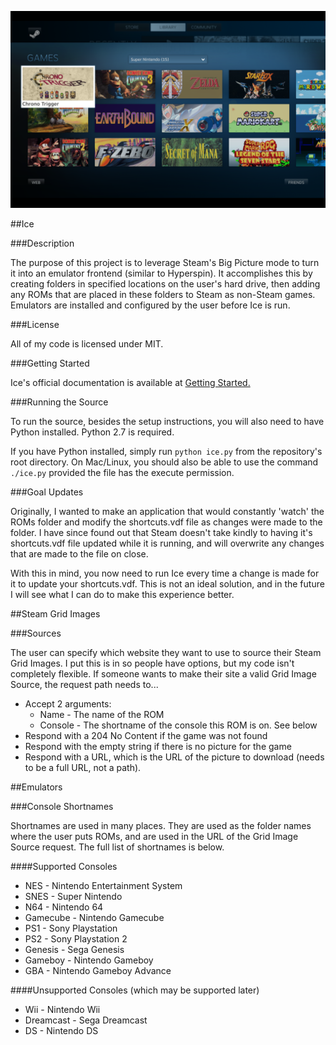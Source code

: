 ![Example of Ice](ice-example.png "Example")

##Ice

###Description

The purpose of this project is to leverage Steam's Big Picture mode to turn it into an emulator frontend (similar to Hyperspin). It accomplishes this by creating folders in specified locations on the user's hard drive, then adding any ROMs that are placed in these folders to Steam as non-Steam games. Emulators are installed and configured by the user before Ice is run.

###License

All of my code is licensed under MIT.

###Getting Started

Ice's official documentation is available at [Getting Started.](http://scottrice.github.io/Ice/getting-started/) 

###Running the Source

To run the source, besides the setup instructions, you will also need to have Python installed. Python 2.7 is required.

If you have Python installed, simply run `python ice.py` from the repository's root directory. On Mac/Linux, you should also be able to use the command `./ice.py` provided the file has the execute permission.

###Goal Updates

Originally, I wanted to make an application that would constantly 'watch' the ROMs folder and modify the shortcuts.vdf file as changes were made to the folder. I have since found out that Steam doesn't take kindly to having it's shortcuts.vdf file updated while it is running, and will overwrite any changes that are made to the file on close.

With this in mind, you now need to run Ice every time a change is made for it to update your shortcuts.vdf. This is not an ideal solution, and in the future I will see what I can do to make this experience better.

##Steam Grid Images

###Sources

The user can specify which website they want to use to source their Steam Grid Images. I put this is in so people have options, but my code isn't completely flexible. If someone wants to make their site a valid Grid Image Source, the request path needs to...

- Accept 2 arguments:
  - Name - The name of the ROM
  - Console - The shortname of the console this ROM is on. See below
- Respond with a 204 No Content if the game was not found
- Respond with the empty string if there is no picture for the game
- Respond with a URL, which is the URL of the picture to download (needs to be a full URL, not a path).
  
##Emulators

###Console Shortnames

Shortnames are used in many places. They are used as the folder names where the user puts ROMs, and are used in the URL of the Grid Image Source request. The full list of shortnames is below.

####Supported Consoles

* NES - Nintendo Entertainment System
* SNES - Super Nintendo
* N64 - Nintendo 64
* Gamecube - Nintendo Gamecube
* PS1 - Sony Playstation
* PS2 - Sony Playstation 2
* Genesis - Sega Genesis
* Gameboy - Nintendo Gameboy
* GBA - Nintendo Gameboy Advance

####Unsupported Consoles (which may be supported later)

* Wii - Nintendo Wii
* Dreamcast - Sega Dreamcast
* DS - Nintendo DS